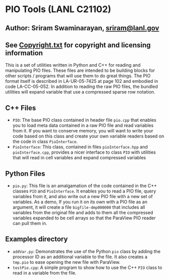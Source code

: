 # PIO Tools (LANL C21102)
## Author: Sriram Swaminarayan, sriram@lanl.gov
## See [Copyright.txt](Copyright.txt) for copyright and licensing information

This is a set of utilities written in Python and C++ for reading and
manipulating PIO files. These files are intended to be building blocks
for other scripts / programs that will use them to do great things.
The PIO format itself is described in LA-UR-05-7425 at page 102 and
embodied in code LA-CC-05-052.  In addition to reading the raw PIO
files, the bundled utilities will expand variable that use a
compressed sparse row notation.

## C++ Files
* `PIO`: The base PIO class contained in header file `pio.cpp` that
	enables you to load meta data contained in a raw PIO file and read
	variables from it.  If you want to conserve memory, you will want
	to write your code based on this class and create your own
	variable readers based on the code in class `PioInterface`.
* `PioInterface`: This class, contained in files `pioInterface.hpp`
      and `pioInterface.cpp`, provides a nicer interface to class
      `PIO` with utilities that will read in cell variables and expand
      compressed variables
	  
## Python Files
* `pio.py`: This file is an amalgamation of the code contained in the
   C++ classes `PIO` and `PioInterface`.  It enables you to read a PIO
   file, query variables from it, and also write out a new PIO file
   with a new set of variables.  As a demo, If you run it on its own
   with a PIO file as an argument, it will create a file
   `bigfile-dmp000000` that includes all variables from the original
   file and adds to them all the compressed variables expanded to be
   cell arrays so that the ParaView PIO reader can pull them in.


## Examples directory
* `addVar.py`: Demonstrates the use of the Python `pio` class by
  adding the processor ID as an additional variable to the file.  It
  also creates a `tmp.pio` to ease opening the new file with
  ParaView.
* `testPio.cpp`: A simple program to show how to use the C++ `PIO`
  class to read in a variable from the file.

